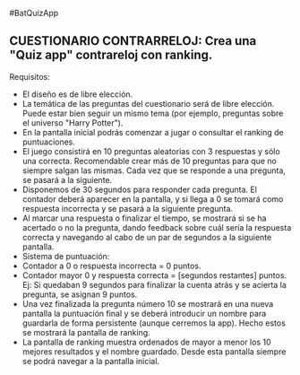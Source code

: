 #BatQuizApp
## CUESTIONARIO CONTRARRELOJ: Crea una "Quiz app" contrareloj con ranking.

Requisitos:

- El diseño es de libre elección.
- La temática de las preguntas del cuestionario será de libre elección. Puede estar bien seguir un mismo tema (por ejemplo, preguntas sobre el universo "Harry Potter").
- En la pantalla inicial podrás comenzar a jugar o consultar el ranking de puntuaciones.
- El juego consistirá en 10 preguntas aleatorias con 3 respuestas y sólo una correcta. Recomendable crear más de 10 preguntas para que no siempre salgan las mismas. Cada vez que se responde a una pregunta, se pasará a la siguiente.
- Disponemos de 30 segundos para responder cada pregunta. El contador deberá aparecer en la pantalla, y si llega a 0 se tomará como respuesta incorrecta y se pasará a la siguiente pregunta.
- Al marcar una respuesta o finalizar el tiempo, se mostrará si se ha acertado o no la pregunta, dando feedback sobre cuál sería la respuesta correcta y navegando al cabo de un par de segundos a la siguiente pantalla.
- Sistema de puntuación:
- Contador a 0 o respuesta incorrecta = 0 puntos.
- Contador mayor 0 y respuesta correcta = [segundos restantes] puntos. Ej: Si quedaban 9 segundos para finalizar la cuenta atrás y se acierta la pregunta, se asignan 9 puntos.
- Una vez finalizada la pregunta número 10 se mostrará en una nueva pantalla la puntuación final y se deberá introducir un nombre para guardarla de forma persistente (aunque cerremos la app). Hecho estos se mostrará la pantalla de ranking.
- La pantalla de ranking muestra ordenados de mayor a menor los 10 mejores resultados y el nombre guardado. Desde esta pantalla siempre se podrá navegar a la pantalla inicial.
